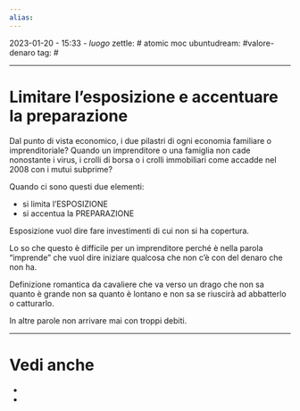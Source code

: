 ```yaml
---
alias: 
---
```

2023-01-20 - 15:33 - *luogo*
zettle: # atomic moc
ubuntudream: #valore-denaro 
tag: #

---
# Limitare l’esposizione e accentuare la preparazione


Dal punto di vista economico, i due pilastri di ogni economia familiare o imprenditoriale? Quando un imprenditore o una famiglia non cade nonostante i virus, i crolli di borsa o i crolli immobiliari come accadde nel 2008 con i mutui subprime? 

Quando ci sono questi due elementi:

* si limita l’ESPOSIZIONE
* si accentua la PREPARAZIONE

Esposizione vuol dire fare investimenti di cui non si ha copertura. 

Lo so che questo è difficile per un imprenditore perché è nella parola “imprende” che vuol dire iniziare qualcosa che non c’è con del denaro che non ha. 

Definizione romantica da cavaliere che va verso un drago che non sa quanto è grande non sa quanto è lontano e non sa se riuscirà ad abbatterlo o catturarlo.

In altre parole non arrivare mai con troppi debiti.

---
# Vedi anche
- 
- 